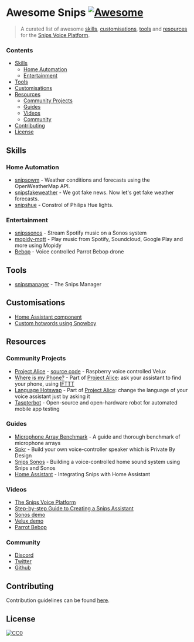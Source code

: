 # Awesome Snips [![Awesome](https://cdn.rawgit.com/sindresorhus/awesome/d7305f38d29fed78fa85652e3a63e154dd8e8829/media/badge.svg)](https://github.com/sindresorhus/awesome)

> A curated list of awesome [skills](#skills), [customisations](#customisations), [tools](#tools) and [resources](#resources) for the [Snips Voice Platform](https://www.snips.ai/).

### Contents

- [Skills](#skills)
  - [Home Automation](#home-automation)
  - [Entertainment](#entertainment)
- [Tools](#tools)
- [Customisations](#customisations)
- [Resources](#resources)
  - [Community Projects](#community-projects)
  - [Guides](#guides)
  - [Videos](#videos)
  - [Community](#community)
- [Contributing](#contributing)
- [License](#license)

## Skills

### Home Automation

- [snipsowm](https://github.com/snipsco/snips-skill-owm) - Weather conditions and forecasts using the OpenWeatherMap API.
- [snipsfakeweather](https://github.com/snipsco/snips-skill-fakeweather) - We got fake news. Now let's get fake weather forecasts.
- [snipshue](https://github.com/snipsco/snips-skill-hue) - Constrol of Philips Hue lights.

### Entertainment

- [snipssonos](https://github.com/snipsco/snips-skill-sonos) - Stream Spotify music on a Sonos system
- [mopidy-mqtt](https://github.com/acolytec3/mopidy-mqtt) - Play music from Spotify, Soundcloud, Google Play and more using Mopidy
- [Bebop](https://github.com/trancept/snips_bebop/) - Voice controlled Parrot Bebop drone

## Tools

- [snipsmanager](https://github.com/snipsco/snipsmanager) - The Snips Manager

## Customisations

- [Home Assistant component](https://home-assistant.io/components/snips/)
- [Custom hotwords using Snowboy](https://github.com/oziee/hotword)

## Resources

### Community Projects

- [Project Alice](https://laurentchervet.wordpress.com/2018/02/11/project-alice-raspberry-voice-controlled-velux/) - [source code](https://github.com/Psychokiller1888/snipsvelux) - Raspberry voice controlled Velux
- [Where is my Phone?](https://laurentchervet.wordpress.com/2018/03/01/alice-wheres-my-phone/) - Part of [Project Alice](https://laurentchervet.wordpress.com/): ask your assistant to find your phone, using [IFTTT](https://ifttt.com)
- [Language Hotswap](https://laurentchervet.wordpress.com/2018/03/04/project-alice-language-hotswap/) - Part of [Project Alice](https://laurentchervet.wordpress.com/): change the language of your voice assistant just by asking it
- [Taspterbot](https://github.com/pylapp/tapsterbot) - Open-source and open-hardware robot for automated mobile app testing

### Guides

- [Microphone Array Benchmark](https://medium.com/snips-ai/benchmarking-microphone-arrays-respeaker-conexant-microsemi-acuedge-matrix-creator-minidsp-950de8876fda) - A guide and thorough benchmark of microphone arrays
- [Spkr](https://medium.com/snips-ai/how-to-build-a-voice-controlled-speaker-that-protects-your-privacy-ec6429a2c673) - Build your own voice-controller speaker which is Private By Design
- [Snips Sonos](https://medium.com/snips-ai/building-a-voice-controlled-home-sound-system-using-snips-and-sonos-2aaf16523ce9) - Building a voice-controlled home sound system using Snips and Sonos
- [Home Assistant](https://medium.com/snips-ai/integrating-snips-with-home-assistant-314723645c77) - Integrating Snips with Home Assistant

### Videos

- [The Snips Voice Platform](https://vimeo.com/221451347)
- [Step-by-step Guide to Creating a Snips Assistant](https://vimeo.com/223255884)
- [Sonos demo](https://vimeo.com/237742054)
- [Velux demo](https://www.youtube.com/watch?v=ukkOLqcm2CY)
- [Parrot Bebop](https://www.youtube.com/watch?v=GNpz7S0B6Gs)

### Community

- [Discord](https://discord.gg/3939Kqx)
- [Twitter](https://twitter.com/snips)
- [Github](https://github.com/snipsco/)

## Contributing

Contribution guidelines can be found [here](/CONTRIBUTING.md).

## License

[![CC0](http://mirrors.creativecommons.org/presskit/buttons/88x31/svg/cc-zero.svg)](https://creativecommons.org/publicdomain/zero/1.0/)
